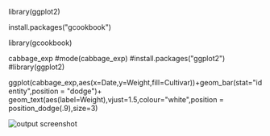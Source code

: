 library(ggplot2)

install.packages("gcookbook")

library(gcookbook)

cabbage_exp
#mode(cabbage_exp)
#install.packages("ggplot2")
#library(ggplot2)

ggplot(cabbage_exp,aes(x=Date,y=Weight,fill=Cultivar))+geom_bar(stat="identity",position = "dodge")+ geom_text(aes(label=Weight),vjust=1.5,colour="white",position = position_dodge(.9),size=3)


![output screenshot](https://github.com/aishwarya-gowri/Labs/blob/master/DSR/lab6/barchart/barchart_ouput.png)
